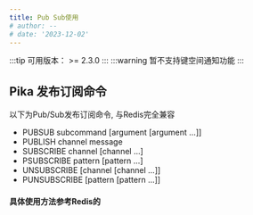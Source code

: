 ```yaml
---
title: Pub Sub使用
# author: --
# date: '2023-12-02'
---
```


:::tip
可用版本： >= 2.3.0
:::
:::warning
暂不支持键空间通知功能
:::
## Pika 发布订阅命令

以下为Pub/Sub发布订阅命令, 与Redis完全兼容

- PUBSUB subcommand \[argument \[argument ...\]\]
- PUBLISH channel message
- SUBSCRIBE channel \[channel ...\]
- PSUBSCRIBE pattern \[pattern ...\]
- UNSUBSCRIBE \[channel \[channel ...\]\]
- PUNSUBSCRIBE \[pattern \[pattern ...\]\]

#### 具体使用方法参考Redis的